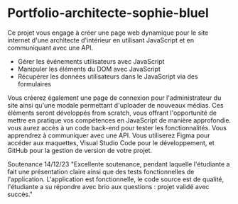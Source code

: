 # Portfolio-architecte-sophie-bluel

Ce projet vous engage à créer une page web dynamique pour le site internet d'une architecte d'intérieur en utilisant JavaScript et en communiquant avec une API.

- Gérer les événements utilisateurs avec JavaScript
- Manipuler les éléments du DOM avec JavaScript
- Récupérer les données utilisateurs dans le JavaScript via des formulaires

Vous créerez également une page de connexion pour l'administrateur du site ainsi qu'une modale permettant d'uploader de nouveaux médias. 
Ces éléments seront développés from scratch, vous offrant l'opportunité de mettre en pratique vos compétences en JavaScript de manière approfondie.
vous aurez accès à un code back-end pour tester les fonctionnalités. Vous apprendrez à communiquer avec une API.
Vous utiliserez Figma pour accéder aux maquettes, Visual Studio Code pour le développement, et GitHub pour la gestion de version de votre projet.

Soutenance 14/12/23
"Excellente soutenance, pendant laquelle l'étudiante a fait une présentation claire ainsi que des tests fonctionnelles de l'application. L'application est fonctionnelle, le code source est de qualité, l'étudiante a su répondre avec brio aux questions : projet validé avec succès."
